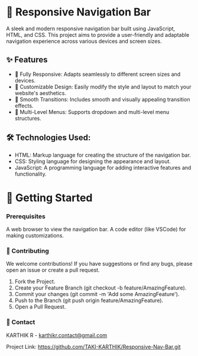 # 🧭 Responsive Navigation Bar
A sleek and modern responsive navigation bar built using JavaScript, HTML, and CSS. This project aims to provide a user-friendly and adaptable navigation experience across various devices and screen sizes.

## ✨ Features
- 📱 Fully Responsive: Adapts seamlessly to different screen sizes and devices.
- 🎨 Customizable Design: Easily modify the style and layout to match your website's aesthetics.
- 🔀 Smooth Transitions: Includes smooth and visually appealing transition effects.
- 📁 Multi-Level Menus: Supports dropdown and multi-level menu structures.

## 🛠️ Technologies Used:
- HTML: Markup language for creating the structure of the navigation bar.
- CSS: Styling language for designing the appearance and layout.
- JavaScript: A programming language for adding interactive features and functionality.


# 🚀 Getting Started
### Prerequisites
A web browser to view the navigation bar.
A code editor (like VSCode) for making customizations.

### 🤝 Contributing
We welcome contributions! If you have suggestions or find any bugs, please open an issue or create a pull request.

1. Fork the Project.
2. Create your Feature Branch (git checkout -b feature/AmazingFeature).
3. Commit your changes (git commit -m 'Add some AmazingFeature').
4. Push to the Branch (git push origin feature/AmazingFeature).
5. Open a Pull Request.

### 📧 Contact
KARTHIK R - karthikr.contact@gmail.com

Project Link: https://github.com/TAKI-KARTHIK/Responsive-Nav-Bar.git

